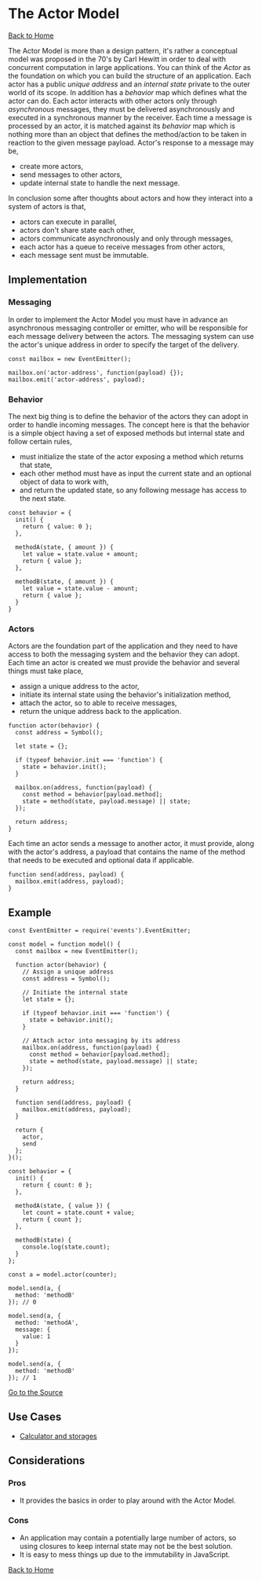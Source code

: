 # The Actor Model #

[Back to Home](../../../)

The Actor Model is more than a design pattern, it's rather a conceptual model was proposed in the 70's by Carl Hewitt in order to deal with concurrent computation in large applications. You can think of the *Actor* as the foundation on which you can build the structure of an application. Each actor has a public *unique address* and an *internal state* private to the outer world of its scope. In addition has a *behavior* map which defines what the actor can do. Each actor interacts with other actors only through *asynchronous* messages, they must be delivered asynchronously and executed in a synchronous manner by the receiver. Each time a message is processed by an actor, it is matched against its *behavior* map which is nothing more than an object that defines the method/action to be taken in reaction to the given message payload. Actor's response to a message may be,

* create more actors,
* send messages to other actors,
* update internal state to handle the next message.

In conclusion some after thoughts about actors and how they interact into a system of actors is that,

* actors can execute in parallel,
* actors don't share state each other,
* actors communicate asynchronously and only through messages,
* each actor has a queue to receive messages from other actors,
* each message sent must be immutable.

## Implementation ##

### Messaging ###

In order to implement the Actor Model you must have in advance an asynchronous messaging controller or emitter, who will be responsible for each message delivery between the actors. The messaging system can use the actor's unique address in order to specify the target of the delivery.

```
const mailbox = new EventEmitter();

mailbox.on('actor-address', function(payload) {});
mailbox.emit('actor-address', payload);
```

### Behavior ###

The next big thing is to define the behavior of the actors they can adopt in order to handle incoming messages. The concept here is that the behavior is a simple object having a set of exposed methods but internal state and follow certain rules,

* must initialize the state of the actor exposing a method which returns that state,
* each other method must have as input the current state and an optional object of data to work with,
* and return the updated state, so any following message has access to the next state.

```
const behavior = {
  init() {
    return { value: 0 };
  },

  methodA(state, { amount }) {
    let value = state.value + amount;
    return { value };
  },

  methodB(state, { amount }) {
    let value = state.value - amount;
    return { value };
  }
}
```

### Actors ###

Actors are the foundation part of the application and they need to have access to both the messaging system and the behavior they can adopt. Each time an actor is created we must provide the behavior and several things must take place,

* assign a unique address to the actor,
* initiate its internal state using the behavior's initialization method,
* attach the actor, so to able to receive messages,
* return the unique address back to the application.

```
function actor(behavior) {
  const address = Symbol();

  let state = {};

  if (typeof behavior.init === 'function') {
    state = behavior.init();
  }

  mailbox.on(address, function(payload) {
    const method = behavior[payload.method];
    state = method(state, payload.message) || state;
  });

  return address;
}
```

Each time an actor sends a message to another actor, it must provide, along with the actor's address, a payload that contains the name of the method that needs to be executed and optional data if applicable.

```
function send(address, payload) {
  mailbox.emit(address, payload);
}
```

## Example ##

```
const EventEmitter = require('events').EventEmitter;

const model = function model() {
  const mailbox = new EventEmitter();

  function actor(behavior) {
    // Assign a unique address
    const address = Symbol();

    // Initiate the internal state
    let state = {};

    if (typeof behavior.init === 'function') {
      state = behavior.init();
    }

    // Attach actor into messaging by its address
    mailbox.on(address, function(payload) {
      const method = behavior[payload.method];
      state = method(state, payload.message) || state;
    });

    return address;
  }

  function send(address, payload) {
    mailbox.emit(address, payload);
  }

  return {
    actor,
    send
  };
}();

const behavior = {
  init() {
    return { count: 0 };
  },

  methodA(state, { value }) {
    let count = state.count + value;
    return { count };
  },

  methodB(state) {
    console.log(state.count);
  }
};

const a = model.actor(counter);

model.send(a, {
  method: 'methodB'
}); // 0

model.send(a, {
  method: 'methodA',
  message: {
    value: 1
  }
});

model.send(a, {
  method: 'methodB'
}); // 1
```

[Go to the Source](index.js)

## Use Cases ##
* [Calculator and storages](calculator.js)

## Considerations ##

### Pros ###
* It provides the basics in order to play around with the Actor Model.

### Cons ###
* An application may contain a potentially large number of actors, so using closures to keep internal state may not be the best solution.
* It is easy to mess things up due to the immutability in JavaScript.

[Back to Home](../../../)
